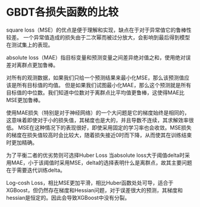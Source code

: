 # GBDT各损失函数的比较

square loss（MSE）的优点是便于理解和实现，缺点在于对于异常值它的鲁棒性较差。
一个异常值造成的损失由于二次幂而被过分放大，会影响到最后得到模型在测试集上的表现。

absolute loss（MAE）指目标变量和预测变量之间差异绝对值之和，使用绝对误差对离群点更加鲁棒。

对所有的观测数据，如果我们只给一个预测结果来最小化MSE，那么该预测值应该是所有目标值的均值。
但是如果我们试图最小化MAE，那么这个预测就是所有目标值的中位数。我们知道中位数对于离群点比平均值更鲁棒，这使得MAE比MSE更加鲁棒。

使用MAE损失（特别是对于神经网络）的一个大问题是它的梯度始终是相同的，这意味着即使对于小的损失值，其梯度也是大的，并且导数不连续，其求解效率很低。
MSE在这种情况下的表现很好，即使采用固定的学习率也会收敛。MSE损失的梯度在损失值较高时会比较大，随着损失接近0时而下降，从而使其在训练结束时更加精确。

为了平衡二者的优劣势则可选择Huber Loss
当absolute loss大于阈值delta时采用MAE，小于该阈值时采用MSE，delta的选择表明什么是离群点，故其主要问题在于需要迭代训练delta。

Log-cosh Loss，相比MSE更加平滑，相比Huber函数处处可导，适合于XGBoost，但仍然存在梯度和Hessian问题，对于误差很大的预测，其梯度和hessian是恒定的。因此会导致XGBoost中没有分裂。
